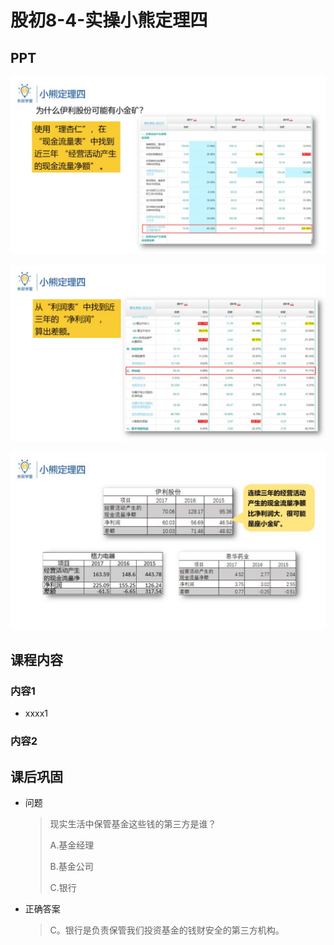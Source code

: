 # 股初8-4-实操小熊定理四

## PPT

![课程ppt](assets/8-4-1.jpeg)

![课程ppt](assets/8-4-2.jpeg)

![课程ppt](assets/8-4-3.jpeg)

## 课程内容

### 内容1

- xxxx1

  > 

### 内容2

## 课后巩固

- 问题

  > 现实生活中保管基金这些钱的第三方是谁？
  >
  > A.基金经理
  >
  > B.基金公司
  >
  > C.银行

- 正确答案

  > C。银行是负责保管我们投资基金的钱财安全的第三方机构。